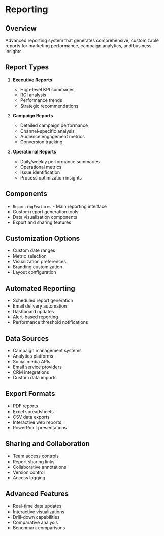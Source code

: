 
# Reporting

## Overview
Advanced reporting system that generates comprehensive, customizable reports for marketing performance, campaign analytics, and business insights.

## Report Types
1. **Executive Reports**
   - High-level KPI summaries
   - ROI analysis
   - Performance trends
   - Strategic recommendations

2. **Campaign Reports**
   - Detailed campaign performance
   - Channel-specific analysis
   - Audience engagement metrics
   - Conversion tracking

3. **Operational Reports**
   - Daily/weekly performance summaries
   - Operational metrics
   - Issue identification
   - Process optimization insights

## Components
- `ReportingFeatures` - Main reporting interface
- Custom report generation tools
- Data visualization components
- Export and sharing features

## Customization Options
- Custom date ranges
- Metric selection
- Visualization preferences
- Branding customization
- Layout configuration

## Automated Reporting
- Scheduled report generation
- Email delivery automation
- Dashboard updates
- Alert-based reporting
- Performance threshold notifications

## Data Sources
- Campaign management systems
- Analytics platforms
- Social media APIs
- Email service providers
- CRM integrations
- Custom data imports

## Export Formats
- PDF reports
- Excel spreadsheets
- CSV data exports
- Interactive web reports
- PowerPoint presentations

## Sharing and Collaboration
- Team access controls
- Report sharing links
- Collaborative annotations
- Version control
- Access logging

## Advanced Features
- Real-time data updates
- Interactive visualizations
- Drill-down capabilities
- Comparative analysis
- Benchmark comparisons
